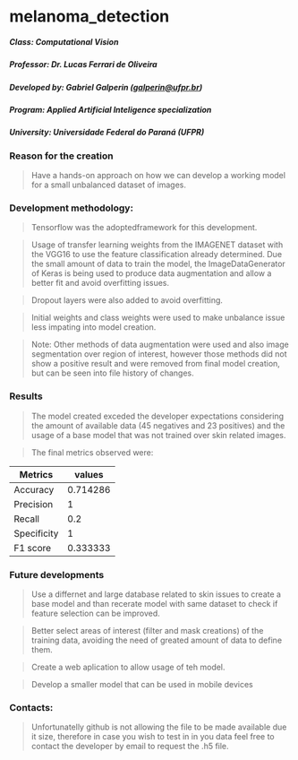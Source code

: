 # melanoma_detection

##### Class: Computational Vision
##### Professor: Dr. Lucas Ferrari de Oliveira
##### Developed by: Gabriel Galperin (galperin@ufpr.br)
##### Program: Applied Artificial Inteligence specialization
##### University: Universidade Federal do Paraná (UFPR)

### Reason for the creation
> Have a hands-on approach on how we can develop a working model for a small unbalanced dataset of images. 

### Development methodology:
> Tensorflow was the adoptedframework for this development. 

> Usage of transfer learning weights from the IMAGENET dataset with the VGG16 to use the feature classification already determined. 
> Due the small amount of data to train the model, the ImageDataGenerator of Keras is being used to produce data augmentation and allow a better fit and avoid overfitting issues.

> Dropout layers were also added to avoid overfitting. 

> Initial weights and class weights were used to make unbalance issue less impating into model creation.


> Note:  Other methods of data augmentation were used and also image segmentation over region of interest, however those methods did not show a positive result and were removed from final model creation, but can be seen into file history of changes. 

### Results
> The model created exceded the developer expectations considering the amount of available data (45 negatives and 23 positives) and the usage of a base model that was not trained over skin related images. 


> The final metrics observed were: 


  Metrics     |    values
------------- | -------------
   Accuracy   |    0.714286
   Precision  |    1
   Recall     |    0.2
 Specificity  |    1
   F1 score   |    0.333333

### Future developments
> Use a differnet and large database related to skin issues to create a base model and than recerate model with same dataset to check if feature selection can be improved.

> Better select areas of interest (filter and mask creations) of the training data, avoiding the need of greated amount of data to define them.

> Create a web aplication to allow usage of teh model.

> Develop a smaller model that can be used in mobile devices

### Contacts:  
> Unfortunatelly github is not allowing the file to be made available due it size, therefore in case you wish to test in in you data feel free to contact the developer by email to request the .h5 file.
